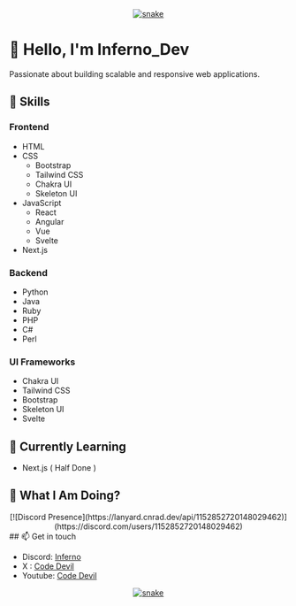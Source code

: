
<div align="center">
  <a href="https://github.com/DevInferno">
  <img  src="https://github.com/Inferno-Dev-69/Inferno-Dev-69/blob/main/grid-snake.svg"
       alt="snake" /></a>
</div>

# 👋 Hello, I'm Inferno_Dev

Passionate about building scalable and responsive web applications.

## 🚀 Skills

### Frontend

- HTML
- CSS
  - Bootstrap
  - Tailwind CSS
  - Chakra UI
  - Skeleton UI
- JavaScript
  - React
  - Angular
  - Vue
  - Svelte
- Next.js

### Backend

- Python
- Java
- Ruby
- PHP
- C#
- Perl

### UI Frameworks

- Chakra UI
- Tailwind CSS
- Bootstrap
- Skeleton UI
- Svelte


## 🌱 Currently Learning

- Next.js ( Half Done )

## 🚀 What I Am Doing?
<center>
[![Discord Presence](https://lanyard.cnrad.dev/api/1152852720148029462)](https://discord.com/users/1152852720148029462)
</center>
## 📫 Get in touch

- Discord: [Inferno](https://discord.com/users/1152852720148029462)
- X : [Code Devil](https://twitter.com/CodeDevil69)
- Youtube: [Code Devil](https://www.youtube.com/channel/UC5Mjeqbdwdc2TM4vLYP2EyA)

<div align="center">
  <a href="https://github.com/DevInferno">
  <img  src="https://github.com/Inferno-Dev-69/Inferno-Dev-69/blob/main/grid-snake.svg"
       alt="snake" /></a>
</div>
